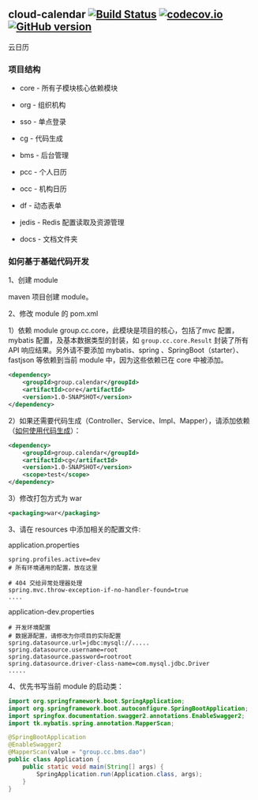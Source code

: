 ## cloud-calendar [![Build Status](https://travis-ci.org/yuanliccc/cloud-calendar.svg?branch=master)](https://travis-ci.org/yuanliccc/cloud-calendar) [![codecov.io](https://codecov.io/gh/yuanliccc/cloud-calendar/branch/master/graphs/badge.svg?branch=master)](https://codecov.io/gh/yuanliccc/cloud-calendar?branch=master) [![GitHub version](https://badge.fury.io/gh/yuanliccc%2Fcloud-calendar.svg)](https://badge.fury.io/gh/yuanliccc%2Fcloud-calendar)

云日历

### 项目结构

- core - 所有子模块核心依赖模块

- org - 组织机构
- sso - 单点登录
- cg   - 代码生成
- bms - 后台管理
- pcc - 个人日历
- occ - 机构日历
- df   - 动态表单
- jedis - Redis 配置读取及资源管理
- docs - 文档文件夹

### 如何基于基础代码开发

1、创建 module

maven 项目创建 module。

2、修改 module 的 pom.xml

1）依赖 module group.cc.core，此模块是项目的核心，包括了mvc 配置，mybatis 配置，及基本数据类型的封装，如 `group.cc.core.Result` 封装了所有 API 响应结果。另外请不要添加 mybatis、spring 、SpringBoot（starter）、fastjson 等依赖到当前 module 中，因为这些依赖已在 core 中被添加。

```xml
<dependency>
    <groupId>group.calendar</groupId>
    <artifactId>core</artifactId>
    <version>1.0-SNAPSHOT</version>
</dependency>
```

2）如果还需要代码生成（Controller、Service、Impl、Mapper），请添加依赖（[如何使用代码生成](./cg/readme.md)）：

```xml
<dependency>
    <groupId>group.calendar</groupId>
    <artifactId>cg</artifactId>
    <version>1.0-SNAPSHOT</version>
    <scope>test</scope>
</dependency>
```

3）修改打包方式为 war

```xml
<packaging>war</packaging>
```

3、请在 resources 中添加相关的配置文件:

application.properties

```properties
spring.profiles.active=dev
# 所有环境通用的配置，放在这里

# 404 交给异常处理器处理
spring.mvc.throw-exception-if-no-handler-found=true
....
```

application-dev.properties

```properties
# 开发环境配置
# 数据源配置，请修改为你项目的实际配置
spring.datasource.url=jdbc:mysql://.....
spring.datasource.username=root
spring.datasource.password=rootroot
spring.datasource.driver-class-name=com.mysql.jdbc.Driver
.....
```

4、优先书写当前 module 的启动类：

```java
import org.springframework.boot.SpringApplication;
import org.springframework.boot.autoconfigure.SpringBootApplication;
import springfox.documentation.swagger2.annotations.EnableSwagger2;
import tk.mybatis.spring.annotation.MapperScan;

@SpringBootApplication
@EnableSwagger2
@MapperScan(value = "group.cc.bms.dao")
public class Application {
    public static void main(String[] args) {
        SpringApplication.run(Application.class, args);
    }
}
```

